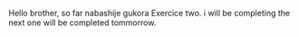 Hello brother, so far nabashije gukora Exercice two. i will be completing the next one will be completed tommorrow. 
